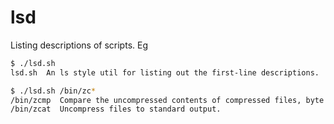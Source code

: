 # lsd
Listing descriptions of scripts. Eg

```bash
$ ./lsd.sh
lsd.sh  An ls style util for listing out the first-line descriptions.
```

```bash
$ ./lsd.sh /bin/zc*
/bin/zcmp  Compare the uncompressed contents of compressed files, byte by byte.
/bin/zcat  Uncompress files to standard output.
```

